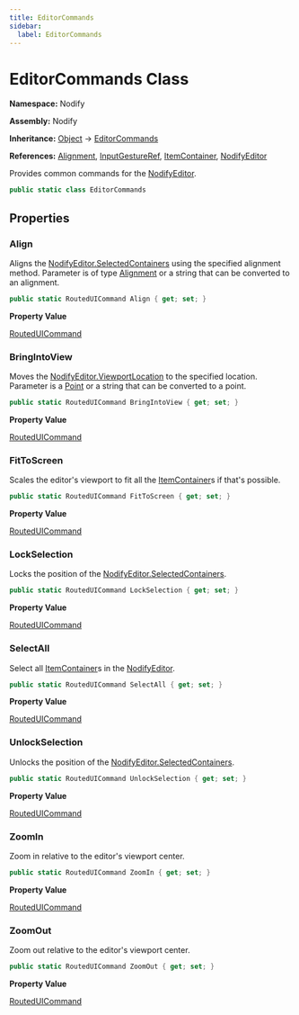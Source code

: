 ```yaml
---
title: EditorCommands
sidebar:
  label: EditorCommands
---
```


# EditorCommands Class  
  
**Namespace:** Nodify  
  
**Assembly:** Nodify  
  
**Inheritance:** [Object](https://docs.microsoft.com/en-us/dotnet/api/System.Object) → [EditorCommands](Nodify_EditorCommands)  
  
**References:** [Alignment](Nodify_Alignment), [InputGestureRef](Nodify_Interactivity_InputGestureRef), [ItemContainer](Nodify_ItemContainer), [NodifyEditor](Nodify_NodifyEditor)  
  
Provides common commands for the [NodifyEditor](Nodify_NodifyEditor).  
  
```csharp  
public static class EditorCommands  
```  
  
## Properties  
  
### Align  
  
Aligns the [NodifyEditor.SelectedContainers](Nodify_NodifyEditor#selectedcontainers) using the specified alignment method.
            Parameter is of type [Alignment](Nodify_Alignment) or a string that can be converted to an alignment.  
  
```csharp  
public static RoutedUICommand Align { get; set; }  
```  
  
**Property Value**  
  
[RoutedUICommand](https://docs.microsoft.com/en-us/dotnet/api/System.Windows.Input.RoutedUICommand)  
  
### BringIntoView  
  
Moves the [NodifyEditor.ViewportLocation](Nodify_NodifyEditor#viewportlocation) to the specified location.
            Parameter is a [Point](https://docs.microsoft.com/en-us/dotnet/api/System.Windows.Point) or a string that can be converted to a point.  
  
```csharp  
public static RoutedUICommand BringIntoView { get; set; }  
```  
  
**Property Value**  
  
[RoutedUICommand](https://docs.microsoft.com/en-us/dotnet/api/System.Windows.Input.RoutedUICommand)  
  
### FitToScreen  
  
Scales the editor's viewport to fit all the [ItemContainer](Nodify_ItemContainer)s if that's possible.  
  
```csharp  
public static RoutedUICommand FitToScreen { get; set; }  
```  
  
**Property Value**  
  
[RoutedUICommand](https://docs.microsoft.com/en-us/dotnet/api/System.Windows.Input.RoutedUICommand)  
  
### LockSelection  
  
Locks the position of the [NodifyEditor.SelectedContainers](Nodify_NodifyEditor#selectedcontainers).  
  
```csharp  
public static RoutedUICommand LockSelection { get; set; }  
```  
  
**Property Value**  
  
[RoutedUICommand](https://docs.microsoft.com/en-us/dotnet/api/System.Windows.Input.RoutedUICommand)  
  
### SelectAll  
  
Select all [ItemContainer](Nodify_ItemContainer)s in the [NodifyEditor](Nodify_NodifyEditor).  
  
```csharp  
public static RoutedUICommand SelectAll { get; set; }  
```  
  
**Property Value**  
  
[RoutedUICommand](https://docs.microsoft.com/en-us/dotnet/api/System.Windows.Input.RoutedUICommand)  
  
### UnlockSelection  
  
Unlocks the position of the [NodifyEditor.SelectedContainers](Nodify_NodifyEditor#selectedcontainers).  
  
```csharp  
public static RoutedUICommand UnlockSelection { get; set; }  
```  
  
**Property Value**  
  
[RoutedUICommand](https://docs.microsoft.com/en-us/dotnet/api/System.Windows.Input.RoutedUICommand)  
  
### ZoomIn  
  
Zoom in relative to the editor's viewport center.  
  
```csharp  
public static RoutedUICommand ZoomIn { get; set; }  
```  
  
**Property Value**  
  
[RoutedUICommand](https://docs.microsoft.com/en-us/dotnet/api/System.Windows.Input.RoutedUICommand)  
  
### ZoomOut  
  
Zoom out relative to the editor's viewport center.  
  
```csharp  
public static RoutedUICommand ZoomOut { get; set; }  
```  
  
**Property Value**  
  
[RoutedUICommand](https://docs.microsoft.com/en-us/dotnet/api/System.Windows.Input.RoutedUICommand)  
  

